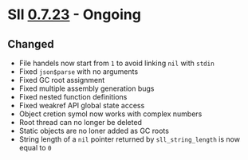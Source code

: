 # Sll [0.7.23] - Ongoing

## Changed

- File handels now start from `1` to avoid linking `nil` with `stdin`
- Fixed `json$parse` with no arguments
- Fixed GC root assignment
- Fixed multiple assembly generation bugs
- Fixed nested function definitions
- Fixed weakref API global state access
- Object cretion symol now works with complex numbers
- Root thread can no longer be deleted
- Static objects are no loner added as GC roots
- String length of a `nil` pointer returned by `sll_string_length` is now equal to `0`

[0.7.23]: https://github.com/sl-lang/sll/compare/sll-v0.7.22...main
